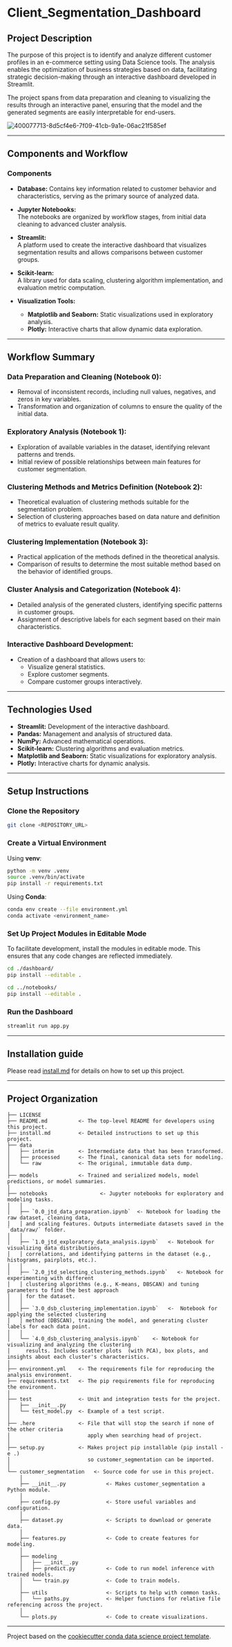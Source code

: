 # Client_Segmentation_Dashboard

## Project Description

The purpose of this project is to identify and analyze different customer profiles in an e-commerce setting using Data Science tools. The analysis enables the optimization of business strategies based on data, facilitating strategic decision-making through an interactive dashboard developed in Streamlit.

The project spans from data preparation and cleaning to visualizing the results through an interactive panel, ensuring that the model and the generated segments are easily interpretable for end-users.

![400077713-8d5cf4e6-7f09-41cb-9a1e-06ac21f585ef](https://github.com/user-attachments/assets/ca22660f-4da5-48d8-8a25-aa95bb8a472d)

---

## Components and Workflow

### **Components**

- **Database:**
  Contains key information related to customer behavior and characteristics, serving as the primary source of analyzed data.

- **Jupyter Notebooks:**  
  The notebooks are organized by workflow stages, from initial data cleaning to advanced cluster analysis.

- **Streamlit:**  
  A platform used to create the interactive dashboard that visualizes segmentation results and allows comparisons between customer groups.

- **Scikit-learn:**  
  A library used for data scaling, clustering algorithm implementation, and evaluation metric computation.

- **Visualization Tools:**  
  - **Matplotlib and Seaborn:** Static visualizations used in exploratory analysis.  
  - **Plotly:** Interactive charts that allow dynamic data exploration.

---

## Workflow Summary

### **Data Preparation and Cleaning (Notebook 0):**
- Removal of inconsistent records, including null values, negatives, and zeros in key variables.
- Transformation and organization of columns to ensure the quality of the initial data.

### **Exploratory Analysis (Notebook 1):**
- Exploration of available variables in the dataset, identifying relevant patterns and trends.
- Initial review of possible relationships between main features for customer segmentation.

### **Clustering Methods and Metrics Definition (Notebook 2):**
- Theoretical evaluation of clustering methods suitable for the segmentation problem.
- Selection of clustering approaches based on data nature and definition of metrics to evaluate result quality.

### **Clustering Implementation (Notebook 3):**
- Practical application of the methods defined in the theoretical analysis.
- Comparison of results to determine the most suitable method based on the behavior of identified groups.

### **Cluster Analysis and Categorization (Notebook 4):**
- Detailed analysis of the generated clusters, identifying specific patterns in customer groups.
- Assignment of descriptive labels for each segment based on their main characteristics.

### **Interactive Dashboard Development:**
- Creation of a dashboard that allows users to:
  - Visualize general statistics.
  - Explore customer segments.
  - Compare customer groups interactively.

---

## Technologies Used

- **Streamlit:** Development of the interactive dashboard.  
- **Pandas:** Management and analysis of structured data.  
- **NumPy:** Advanced mathematical operations.  
- **Scikit-learn:** Clustering algorithms and evaluation metrics.  
- **Matplotlib and Seaborn:** Static visualizations for exploratory analysis.  
- **Plotly:** Interactive charts for dynamic analysis.

---

## Setup Instructions

### **Clone the Repository**
```bash
git clone <REPOSITORY_URL>
```

### **Create a Virtual Environment**

Using **venv**:
```bash
python -m venv .venv
source .venv/bin/activate
pip install -r requirements.txt
```

Using **Conda**:
```bash
conda env create --file environment.yml
conda activate <environment_name>
```

### **Set Up Project Modules in Editable Mode**
To facilitate development, install the modules in editable mode. This ensures that any code changes are reflected immediately.

```bash
cd ./dashboard/
pip install --editable .

cd ../notebooks/
pip install --editable .
```

### **Run the Dashboard**
```bash
streamlit run app.py
```

---

## Installation guide

Please read [install.md](install.md) for details on how to set up this project.

---

## Project Organization

    ├── LICENSE
    ├── README.md          <- The top-level README for developers using this project.
    ├── install.md         <- Detailed instructions to set up this project.
    ├── data
    │   ├── interim        <- Intermediate data that has been transformed.
    │   ├── processed      <- The final, canonical data sets for modeling.
    │   └── raw            <- The original, immutable data dump.
    │
    ├── models             <- Trained and serialized models, model predictions, or model summaries.
    │
    ├── notebooks                 <- Jupyter notebooks for exploratory and modeling tasks.
    │   │
    │   ├── `0.0_jtd_data_preparation.ipynb`  <- Notebook for loading the raw dataset, cleaning data, 
    │   │ and scaling features. Outputs intermediate datasets saved in the `data/raw/` folder.
    │   │
    │   ├── `1.0_jtd_exploratory_data_analysis.ipynb`   <- Notebook for visualizing data distributions,
    │   │ correlations, and identifying patterns in the dataset (e.g., histograms, pairplots, etc.).
    │   │
    │   ├── `2.0_jtd_selecting_clustering_methods.ipynb`   <- Notebook for experimenting with different 
    │   │ clustering algorithms (e.g., K-means, DBSCAN) and tuning parameters to find the best approach 
    │   │ for the dataset.
    │   │
    │   ├── `3.0_dsb_clustering_implementation.ipynb`   <-  Notebook for applying the selected clustering 
    │   │ method (DBSCAN), training the model, and generating cluster labels for each data point.
    │   │
    │   └── `4.0_dsb_clustering_analysis.ipynb`    <- Notebook for visualizing and analyzing the clustering 
    │     results. Includes scatter plots  (with PCA), box plots, and insights about each cluster's characteristics.
    │
    ├── environment.yml    <- The requirements file for reproducing the analysis environment.
    ├── requirements.txt   <- The pip requirements file for reproducing the environment.
    │
    ├── test               <- Unit and integration tests for the project.
    │   ├── __init__.py
    │   └── test_model.py  <- Example of a test script.
    │
    ├── .here              <- File that will stop the search if none of the other criteria
    │                         apply when searching head of project.
    │
    ├── setup.py           <- Makes project pip installable (pip install -e .)
    │                         so customer_segmentation can be imported.
    │
    └── customer_segmentation   <- Source code for use in this project.
        │
        ├── __init__.py             <- Makes customer_segmentation a Python module.
        │
        ├── config.py               <- Store useful variables and configuration.
        │
        ├── dataset.py              <- Scripts to download or generate data.
        │
        ├── features.py             <- Code to create features for modeling.
        │
        ├── modeling                
        │   ├── __init__.py 
        │   ├── predict.py          <- Code to run model inference with trained models.
        │   └── train.py            <- Code to train models.
        │
        ├── utils                   <- Scripts to help with common tasks.
        │   └── paths.py            <- Helper functions for relative file referencing across the project.        
        │
        └── plots.py                <- Code to create visualizations.

---
Project based on the [cookiecutter conda data science project template](https://github.com/jvelezmagic/cookiecutter-conda-data-science).
